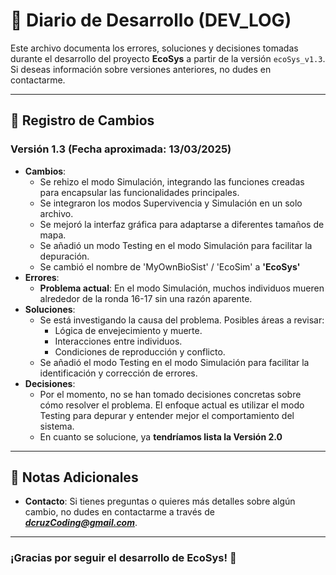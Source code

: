 # 📔 Diario de Desarrollo (DEV_LOG)

Este archivo documenta los errores, soluciones y decisiones tomadas durante el desarrollo del proyecto **EcoSys** a partir de la versión `ecoSys_v1.3`. Si deseas información sobre versiones anteriores, no dudes en contactarme.

---

## 📅 Registro de Cambios

### Versión 1.3 (Fecha aproximada: 13/03/2025)
- **Cambios**:
  - Se rehizo el modo Simulación, integrando las funciones creadas para encapsular las funcionalidades principales.
  - Se integraron los modos Supervivencia y Simulación en un solo archivo.
  - Se mejoró la interfaz gráfica para adaptarse a diferentes tamaños de mapa.
  - Se añadió un modo Testing en el modo Simulación para facilitar la depuración.
  - Se cambió el nombre de 'MyOwnBioSist' / 'EcoSim' a **'EcoSys'**
- **Errores**:
  - **Problema actual**: En el modo Simulación, muchos individuos mueren alrededor de la ronda 16-17 sin una razón aparente.
- **Soluciones**:
  - Se está investigando la causa del problema. Posibles áreas a revisar:
    - Lógica de envejecimiento y muerte.
    - Interacciones entre individuos.
    - Condiciones de reproducción y conflicto.
  - Se añadió el modo Testing en el modo Simulación para facilitar la identificación y corrección de errores.
- **Decisiones**:
  - Por el momento, no se han tomado decisiones concretas sobre cómo resolver el problema. El enfoque actual es utilizar el modo Testing para depurar y entender mejor el comportamiento del sistema.
  - En cuanto se solucione, ya **tendríamos lista la Versión 2.0**

---

## 📝 Notas Adicionales

- **Contacto**: Si tienes preguntas o quieres más detalles sobre algún cambio, no dudes en contactarme a través de ***dcruzCoding@gmail.com***.

---

### ¡Gracias por seguir el desarrollo de EcoSys! 🚀